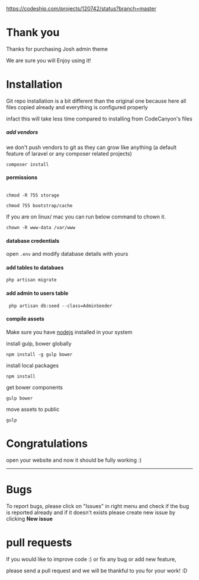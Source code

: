 https://codeship.com/projects/120742/status?branch=master
# Thank you

Thanks for purchasing Josh admin theme

We are sure you will Enjoy using it!

# Installation

Git repo installation is a bit different than the original one because here all files copied already and everything is configured properly

infact this will take less time compared to installing from CodeCanyon's files

##### add vendors
we don't push vendors to git as they can grow like anything (a default feature of laravel or any composer related projects)

````composer install````

#### permissions

```` 

chmod -R 755 storage

chmod 755 bootstrap/cache

````

If you are on linux/ mac you can run below command to chown it.

````
chown -R www-data /var/www

````

#### database credentials

open ````.env```` and modify database details with yours

#### add tables to databaes

```` php artisan migrate ````

#### add admin to users table

```` php artisan db:seed --class=AdminSeeder````

#### compile assets

Make sure you have [nodejs](https://nodejs.org) installed in your system

install gulp, bower globally

```npm install -g gulp bower ```

install local packages

```npm install```

get bower components

```gulp bower```

move assets to public

``` gulp ```


# Congratulations
open your website and now it should be fully working :)

***

# Bugs

To report bugs, please click on "Issues" in right menu and check if the bug is reported already 
and if it doesn't exists please create new issue by clicking **New issue**

# pull requests

If you would like to improve code :) or fix any bug or add new feature,

please send a pull request and we will be thankful to you for your work! :D
